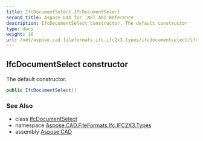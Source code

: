```yaml
---
title: IfcDocumentSelect.IfcDocumentSelect
second_title: Aspose.CAD for .NET API Reference
description: IfcDocumentSelect constructor. The default constructor
type: docs
weight: 10
url: /net/aspose.cad.fileformats.ifc.ifc2x3.types/ifcdocumentselect/ifcdocumentselect/
---
```

## IfcDocumentSelect constructor

The default constructor.

```csharp
public IfcDocumentSelect()
```

### See Also

* class [IfcDocumentSelect](../)
* namespace [Aspose.CAD.FileFormats.Ifc.IFC2X3.Types](../../ifcdocumentselect/)
* assembly [Aspose.CAD](../../../)


